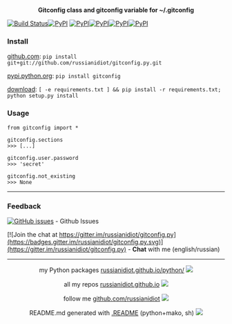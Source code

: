 <p align="center">
	<b>Gitconfig class and gitconfig variable for ~/.gitconfig</b>
</p>

[![Build Status](https://travis-ci.org/russianidiot/gitconfig.py.svg?branch=master)](https://travis-ci.org/russianidiot/gitconfig.py)[![PyPI](https://img.shields.io/pypi/v/gitconfig.svg)](https://pypi.python.org/pypi/gitconfig)
[![PyPI](https://img.shields.io/pypi/pyversions/gitconfig.svg)](https://pypi.python.org/pypi/gitconfig)[![PyPI](https://img.shields.io/pypi/dm/gitconfig.svg)](https://pypi.python.org/pypi/gitconfig)[![PyPI](https://img.shields.io/pypi/dw/gitconfig.svg)](https://pypi.python.org/pypi/gitconfig)[![PyPI](https://img.shields.io/pypi/dd/gitconfig.svg)](https://pypi.python.org/pypi/gitconfig)

	

### Install

[github.com](http://github.com/russianidiot/gitconfig.py):
`pip install git+git://github.com/russianidiot/gitconfig.py.git`

[pypi.python.org](https://pypi.python.org/pypi/gitconfig/): `pip install gitconfig`

[download](https://github.com/russianidiot/gitconfig.py/archive/master.zip): `[ -e requirements.txt ] && pip install -r requirements.txt; python setup.py install`

	

	

	

### Usage

```
from gitconfig import *

gitconfig.sections
>>> [...]

gitconfig.user.password
>>> 'secret'

gitconfig.not_existing
>>> None
```

* * *

### Feedback

[![GitHub issues](https://img.shields.io/github/issues/russianidiot/gitconfig.py.svg)](https://github.com/russianidiot/gitconfig.py/issues) - Github Issues

[![Join the chat at https://gitter.im/russianidiot/gitconfig.py](https://badges.gitter.im/russianidiot/gitconfig.py.svg)](https://gitter.im/russianidiot/gitconfig.py) - **Chat** with me (english/russian) 

* * *

<p align="center">
my Python packages <a href="http://russianidiot.github.io/python/">russianidiot.github.io/python/</a>
<img src="http://russianidiot.github.io/images/python/16.png" />
</p>

<p align="center">
	all my repos <a href="http://russianidiot.github.io/">russianidiot.github.io</a> <img src="http://russianidiot.github.io/images/star/16.png" />
</p>

<p align="center">
	follow me <a href="http://github.com/russianidiot">github.com/russianidiot</a>
<img src="http://russianidiot.github.io/images/github/16.png" />
</p>

<p align="center">
	README.md generated with <a href="https://github.com/russianidiot-dotfiles/.README">.README</a> (python+mako, sh)
<img src="http://russianidiot.github.io/images/book/16.png">
</p>